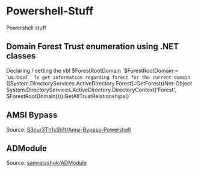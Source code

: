 # Powershell-Stuff
Powershell stuff

## Domain Forest Trust enumeration using .NET classes
Declaring / setting the vbl $ForestRootDomain  
`$ForestRootDomain = 'us.local'`  
To get information regarding forect for the current domain  
`([System.DirectoryServices.ActiveDirectory.Forest]::GetForest((Net-Object System.DirectoryServices.ActiveDirectory.DirectoryContext('Forest', $ForestRootDomain)))).GetAllTrustRelationships()`  

## AMSI Bypass
Source: [S3cur3Th1sSh1t/Amsi-Bypass-Powershell](https://github.com/S3cur3Th1sSh1t/Amsi-Bypass-Powershell)


## ADModule 
Source: [samratashok/ADModule](https://github.com/samratashok/ADModule)

